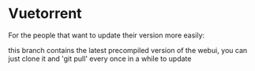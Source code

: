 # Vuetorrent

For the people that want to update their version more easily:

this branch contains the latest precompiled version of the webui, you can just clone it and 'git pull' every once in a while to update

